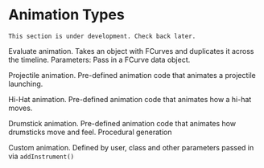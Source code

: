 # Animation Types

```{note}
This section is under development. Check back later.
```

Evaluate animation. Takes an object with FCurves and duplicates it across the timeline. Parameters: Pass in a FCurve data object.

Projectile animation. Pre-defined animation code that animates a projectile launching.

Hi-Hat animation. Pre-defined animation code that animates how a hi-hat moves.

Drumstick animation. Pre-defined animation code that animates how drumsticks move and feel. Procedural generation

Custom animation. Defined by user, class and other parameters passed in via `addInstrument()`